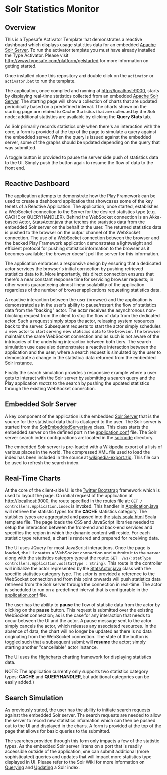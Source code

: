 # Solr Statistics Monitor
 
## Overview
            
This is a Typesafe Activator Template that demonstrates a reactive dashboard which displays usage statistics data for an embedded [Apache Solr Server](http://lucene.apache.org/solr). To run the activator template you must have already installed the Type Activator. Please visit http://www.typesafe.com/platform/getstarted for more information on getting started.

Once installed clone this repository and double click on the `activator` or `activator.bat` to run the template.

The application, once compiled and running at [http://localhost:9000](http://localhost:9000), starts by displaying real-time statistics collected from an embedded [Apache Solr Server](http://lucene.apache.org/solr). The starting page will show a collection of charts that are updated periodically based on a predefined interval. The charts shown on the starting page are related to Cache Statistics that are collected by the Solr node; additional statistics are available by clicking the **Query Stats** tab. 

As Solr primarily records statistics only when there's an interaction with the core, a form is provided at the top of the page to simulate a query against the embedded server. When the query is issued against the embedded server, some of the graphs should be updated depending on the query that was submitted.
			
A toggle button is provided to pause the server side push of statistics data to the UI. Simply push the button again to resume the flow of data to the front end.


## Reactive Dashboard

The application attempts to demonstrate how the Play Framework can be used to create a dashboard application that showcases some of the key tenets of a Reactive Application. The application, once started, establishes a WebSocket connection to the Server for the desired statistics type (e.g. CACHE or QUERYHANDLER). Behind the WebSocket connection is an Akka-based Actor, [StatsActor.java](app/actors/StatsActor.java) that fetches the statistics data from the embedded Solr server on the behalf of the user. The returned statistics data is pushed to the browser on the output channel of the WebSocket connection. The use of a WebSocket connection between the browser and the backed Play Framework application demonstrates a lightweight and efficient protocol for pushing statistics information to the browser as it becomes available; the browser doesn't poll the server for this information. 

The application embraces a responsive design by ensuring that a dedicated actor services the browser's initial connection by pushing retrieved statistics data  to it. More importantly, this direct connection ensures that there's a near constant response time for servicing  browser requests; in other words guaranteeing almost linear scalability of the application regardless of the number of browser applications requesting statistics data.

A reactive interaction between the user (browser) and the application is demonstrated as in the user's ability to pause/restart the flow of statistics data from the "backing" actor. The actor receives the asynchronous non-blocking request from the client to stop the flow of data from the dedicated actor. Such a request simply stops the actor, releasing system resources back to the server. Subsequent requests to start the actor simply schedules a new actor to start serving new statistics data to the browser. The browser maintains the same WebSocket connection and as such is not aware of the intricacies of the underlying interaction between both tiers. The search simulation use case also demonstrates a reactive interaction between the application and the user; where a search request is simulated by the user to demonstrate a change in the statistical data returned from the embedded Solr instance.  

Finally the search simulation provides a responsive example where a user gets to interact with the Solr server by submitting a search query and the Play application _reacts_ to the search by pushing the updated statistics through the existing WebSocket connection.   

## Embedded Solr Server

A key component of the application is the embedded [Solr Server](http://lucene.apache.org/solr) that is the source for the statistical data that is displayed to the user. The Solr server is started from the [SolrEmbeddedServer.java](app/services/SolrEmbeddedServer.java) class. This class starts the embedded server on the defined port in the [application.conf](conf/application.conf) file. The Solr server search index configurations are located in the [solrnode](solrnode) directory.

The embedded Solr server is pre-loaded with a Wikipedia export of a lists of various places in the world. The compressed XML file used to load the index has been included in the source at [wikipedia-export.zip](wikipedia-export.zip). This file can be used to refresh the search index.

## Real-Time Charts

At the core of the client-side UI is the [Twitter Bootstrap](http://getbootstrap.com/) framework which is used to layout the page. On initial request of the application at [http://localhost:9000](http://localhost:9000), the route specified in the [routes](conf/routes) file at: ``GET / controllers.Application.index`` is invoked. This handler in [Application.java](app/controllers/Application.java) will retrieve the statistic types for the **CACHE** statistics category. The statistics types are aggregated and passed into the [stats.scala.html](app/views/stats.scala.html) Scala template file. The page loads the CSS and JavaScript libraries needed to setup the interaction between the front-end and back-end services and specifies the region in which the dynamic content will reside. For each statistic type returned, a chart is rendered and prepared for receiving data.  

The UI uses JQuery for most JavaScript interactions. Once the page is loaded, the UI creates a WebSocket connection and submits it to the server along with the statistics category type at the route: ``GET  /ws/:statType  controllers.Application.ws(statType : String)``. This route in the controller will initialize the actor represented by the [StatsActor.java](app/actors/StatsActor.java) class with the specific statistics category type. The actor is provided a reference to the WebSocket connection and from this point onwards will push statistics data retrieved from the Solr server through the connection in real-time. The actor is scheduled to run on a predefined interval that is configurable in the [application.conf](conf/application.conf) file. 

The user has the ability to **pause** the flow of statistic data from the actor by clicking on the **pause** button. This request is submitted over the existing WebSocket connection; as is the case for any interaction that needs to occur between the UI and the actor. A pause message sent to the actor simply cancels the actor, which releases any associated resources.  In the absence of data, the chart will no longer be updated as there is no data originating from the WebSocket connection. The state of the button is toggled such that a subsequent submit will **resume** the actor; simply starting another "cancellable" actor instance.

The UI uses the [Highcharts](http://www.highcharts.com/) charting framework for displaying statistics data.  

NOTE: The application currently only supports two statistics category types: **CACHE** and **QUERYHANDLER**, but additional categories can be easily added.)
         

## Search Simulation

As previously stated, the user has the ability to initiate search requests against the embedded Solr server. The search requests are needed to allow the server to record new statistics information which can then be pushed out to the UI and displayed in the charts. A form is provided at the top of the page that allows for basic queries to the submitted. 

The searches provided through this form only impacts a few of the statistic types. As the embedded Solr server listens on a port that is readily accessible outside of the application, one can submit additional (more sophisticated) queries and updates that will impact more statistics type displayed in UI. Please refer to the Solr Wiki for more information on [Querying](http://wiki.apache.org/solr/CommonQueryParameters) and [Updating](https://wiki.apache.org/solr/UpdateXmlMessages) a Solr index.
